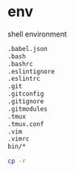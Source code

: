 env
===

shell environment

```sh
.babel.json
.bash
.bashrc
.eslintignore
.eslintrc
.git
.gitconfig
.gitignore
.gitmodules
.tmux
.tmux.conf
.vim
.vimrc
bin/*

cp -r 
```
